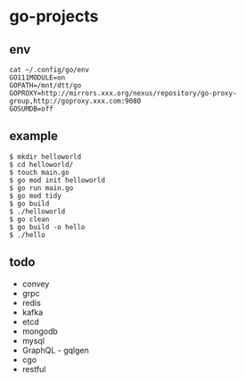 # go-projects

## env

```shell
cat ~/.config/go/env
GO111MODULE=on
GOPATH=/mnt/dtt/go
GOPROXY=http://mirrors.xxx.org/nexus/repository/go-proxy-group,http://goproxy.xxx.com:9080
GOSUMDB=off
```


## example

```shell
$ mkdir helloworld
$ cd helloworld/
$ touch main.go
$ go mod init helloworld
$ go run main.go
$ go mod tidy
$ go build
$ ./helloworld
$ go clean
$ go build -o hello
$ ./hello
```


## todo

* convey
* grpc
* redis
* kafka
* etcd
* mongodb
* mysql
* GraphQL - gqlgen
* cgo
* restful
